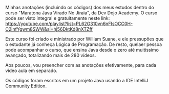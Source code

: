 Minhas anotações (incluindo os códigos) dos meus estudos dentro do curso "Maratona Java Virado No Jiraia", da Dev Dojo Academy.
O curso pode ser visto integral e gratuitamente neste link: https://youtube.com/playlist?list=PL62G310vn6nFIsOCC0H-C2infYgwm8SWW&si=hj56DktKd8nXTZff

Este curso foi criado e ministrado por William Suane, e ele pressupões que o estudante já conheça Lógica de Programação.
De resto, quelaer pessoa pode acompanhar o curso, que ensina Java desde o zero até muitíssimo avançado, totalizando mais de 280 vídeos.

Aos poucos, vou preencher com as anotações efetivamente, para cada vídeo aula em separado.

Os códigos foram escritos em um projeto Java usando a IDE IntelliJ Community Edition.
